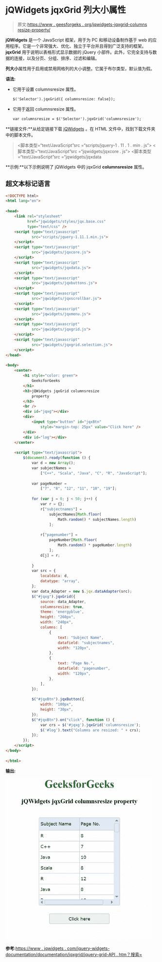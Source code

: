 # jQWidgets jqxGrid 列大小属性

> 原文:[https://www . geesforgeks . org/jqwidgets-jqxgrid-columns resize-property/](https://www.geeksforgeeks.org/jqwidgets-jqxgrid-columnsresize-property/)

**jQWidgets** 是一个 JavaScript 框架，用于为 PC 和移动设备制作基于 web 的应用程序。它是一个非常强大、优化、独立于平台并且得到广泛支持的框架。 **jqxGrid** 用于说明以表格形式显示数据的 jQuery 小部件。此外，它完全支持与数据的连接，以及分页、分组、排序、过滤和编辑。

**列大小**属性用于启用或禁用网格列的大小调整。它属于布尔类型，默认值为假。

**语法:**

*   它用于设置 columnsresize 属性。

    ```html
    $('Selector').jqxGrid({ columnsresize: false});
    ```

*   它用于返回 columnsresize 属性。

    ```html
    var columnsresize = $('Selector').jqxGrid('columnsresize');
    ```

**链接文件:**从给定链接下载 [jQWidgets](https://www.jqwidgets.com/download/) 。在 HTML 文件中，找到下载文件夹中的脚本文件。

> <link rel="”stylesheet”" href="”jqwidgets/styles/jqx.base.css”" type="”text/css”">
> <脚本类型=“text/JavaScript”src =“scripts/jquery-1 . 11 . 1 . min . js”></脚本>
> <脚本类型=“text/JavaScript”src =“jqwidgets/jqxcore . js”></脚本>
> <脚本类型=“text/JavaScript”src =“jqwidgets/jqxdata

**示例:**以下示例说明了 jQWidgets 中的 jqxGrid **columnsresize** 属性。

## 超文本标记语言

```html
<!DOCTYPE html>
<html lang="en">

<head>
    <link rel="stylesheet" 
          href="jqwidgets/styles/jqx.base.css"
          type="text/css" />
    <script type="text/javascript" 
            src="scripts/jquery-1.11.1.min.js">
    </script>
    <script type="text/javascript" 
            src="jqwidgets/jqxcore.js">
    </script>
    <script type="text/javascript" 
            src="jqwidgets/jqxdata.js">
    </script>
    <script type="text/javascript" 
            src="jqwidgets/jqxbuttons.js">
    </script>
    <script type="text/javascript" 
            src="jqwidgets/jqxscrollbar.js">
    </script>
    <script type="text/javascript" 
            src="jqwidgets/jqxmenu.js">
    </script>
    <script type="text/javascript" 
            src="jqwidgets/jqxgrid.js">
    </script>
    <script type="text/javascript" 
            src="jqwidgets/jqxgrid.selection.js">
    </script>
</head>

<body>
    <center>
        <h1 style="color: green">
            GeeksforGeeks
        </h1>
        <h3>jQWidgets jqxGrid columnsresize
            property
        </h3>
        <br />
        <div id="jqxg"></div>
        <div>
            <input type="button" id="jqxBtn" 
                style="margin-top: 25px" value="Click here" />
        </div>
        <div id="log"></div>
    </center>

    <script type="text/javascript">
        $(document).ready(function () {
            var d = new Array();
            var subjectNames =
                ["C++", "Scala", "Java", "C", "R", "JavaScript"];

            var pageNumber =
                ["7", "8", "12", "11", "10", "19"];

            for (var j = 0; j < 50; j++) {
                var r = {};
                r["subjectnames"] =
                    subjectNames[Math.floor(
                        Math.random() * subjectNames.length)
                    ];

                r["pagenumber"] =
                    pageNumber[Math.floor(
                        Math.random() * pageNumber.length)
                    ];
                d[j] = r;

            }
            var src = {
                localdata: d,
                datatype: "array",
            };
            var data_Adapter = new $.jqx.dataAdapter(src);
            $("#jqxg").jqxGrid({
                source: data_Adapter,
                columnsresize: true,
                theme: 'energyblue',
                height: "260px",
                width: "240px",
                columns: [
                    {
                        text: "Subject Name",
                        datafield: "subjectnames",
                        width: "120px",
                    },
                    {
                        text: "Page No.",
                        datafield: "pagenumber",
                        width: "120px",
                    },
                ],
            });

            $("#jqxBtn").jqxButton({
                width: "180px",
                height: "30px",
            });
            $("#jqxBtn").on("click", function () {
                var crs = $('#jqxg').jqxGrid('columnsresize');
                $('#log').text("Columns are resized: " + crs);
            });
        });
    </script>
</body>

</html>
```

**输出:**

![](img/e67d98dc553f4e911671a994d2aabe90.png)

**参考:**[https://www . jqwidgets . com/jquery-widgets-documentation/documentation/jqxgrid/jquery-grid-API . htm？搜索=](https://www.jqwidgets.com/jquery-widgets-documentation/documentation/jqxgrid/jquery-grid-api.htm?search=)